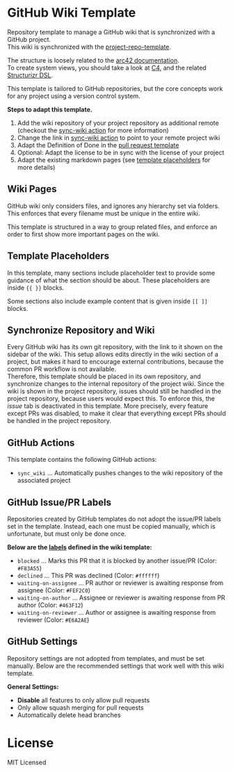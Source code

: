 # GitHub Wiki Template

Repository template to manage a GitHub wiki that is synchronized with a GitHub project.\
This wiki is synchronized with the [project-repo-template](https://github.com/mhatzl/project-repo-template).

The structure is loosely related to the [arc42 documentation](https://docs.arc42.org/home/).\
To create system views, you should take a look at [C4](https://c4model.com/), and the related [Structurizr DSL](https://structurizr.com/).

This template is tailored to GitHub repositories, but the core concepts work for any project using a version control system.

**Steps to adapt this template.**

1. Add the wiki repository of your project repository as additional remote (checkout the [sync-wiki action](/.github/workflows/sync-wiki.yml) for more information)
1. Change the link in [sync-wiki action](/.github/workflows/sync-wiki.yml) to point to your remote project wiki
1. Adapt the Definition of Done in the [pull request template](/.github/pull_request_template.md)
1. Optional: Adapt the license to be in sync with the license of your project
1. Adapt the existing markdown pages (see [template placeholders](#template-placeholders) for more details)

## Wiki Pages

GitHub wiki only considers files, and ignores any hierarchy set via folders.
This enforces that every filename must be unique in the entire wiki.

This template is structured in a way to group related files, and enforce an order to first show more important pages on the wiki.

## Template Placeholders

In this template, many sections include placeholder text to provide some guidance of what the section should be about.
These placeholders are inside `{{ }}` blocks.

Some sections also include example content that is given inside `[[ ]]` blocks.

## Synchronize Repository and Wiki

Every GitHub wiki has its own git repository, with the link to it shown on the sidebar of the wiki.
This setup allows edits directly in the wiki section of a project, but makes it hard to encourage external contributions, because the common PR workflow is not available.\
Therefore, this template should be placed in its own repository, and synchronize changes to the internal repository of the project wiki.
Since the wiki is shown in the project repository, issues should still be handled in the project repository, because users would expect this.
To enforce this, the *issue* tab is deactivated in this template. More precisely, every feature except PRs was disabled, to make it clear that everything except PRs should be handled in the project repository.

## GitHub Actions

This template contains the following GitHub actions:

- `sync_wiki` ... Automatically pushes changes to the wiki repository of the associated project

## GitHub Issue/PR Labels

Repositories created by GitHub templates do not adopt the issue/PR labels set in the template.
Instead, each one must be copied manually, which is unfortunate, but must only be done once.

**Below are the [labels](https://github.com/mhatzl/wiki-repo-template/labels) defined in the wiki template:**

- `blocked` ... Marks this PR that it is blocked by another issue/PR (Color: `#F83A55`)
- `declined` ... This PR was declined (Color: `#ffffff`)
- `waiting-on-assignee` ... PR author or reviewer is awaiting response from assignee (Color: `#FEF2C0`)
- `waiting-on-author` ... Assignee or reviewer is awaiting response from PR author (Color: `#463F12`)
- `waiting-on-reviewer` ... Author or assignee is awaiting response from reviewer (Color: `#E6A2AE`)

## GitHub Settings

Repository settings are not adopted from templates, and must be set manually.
Below are the recommended settings that work well with this wiki template.

**General Settings:**

- **Disable** all features to only allow pull requests
- Only allow squash merging for pull requests
- Automatically delete head branches

# License

MIT Licensed
